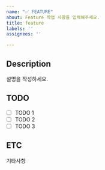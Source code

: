 ```yaml
---
name: "✅ FEATURE"
about: Feature 작업 사항을 입력해주세요.
title: feature
labels: ''
assignees: ''

---
```


## Description
설명을 작성하세요.

## TODO
- [ ] TODO 1
- [ ] TODO 2
- [ ] TODO 3

## ETC
기타사항
